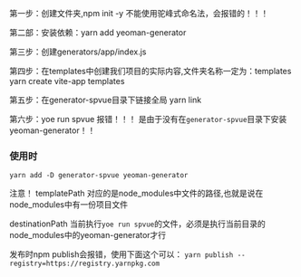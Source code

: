 第一步：创建文件夹,npm init -y
不能使用驼峰式命名法，会报错的！！！

第二部：安装依赖：yarn add yeoman-generator

第三步：创建generators/app/index.js

第四步：在templates中创建我们项目的实际内容,文件夹名称一定为：templates
yarn create vite-app templates

第五步：在generator-spvue目录下链接全局
yarn link

第六步：yoe run spvue
报错！！！ 是由于没有在`generator-spvue`目录下安装yeoman-generator！！

### 使用时
`yarn add -D generator-spvue yeoman-generator`

注意！
templatePath 对应的是node_modules中文件的路径,也就是说在node_modules中有一份项目文件

destinationPath 当前执行`yoe run spvue`的文件，必须是执行当前目录的node_modules中的yeoman-generator才行

发布时npm publish会报错，使用下面这个可以：
`yarn publish --registry=https://registry.yarnpkg.com`